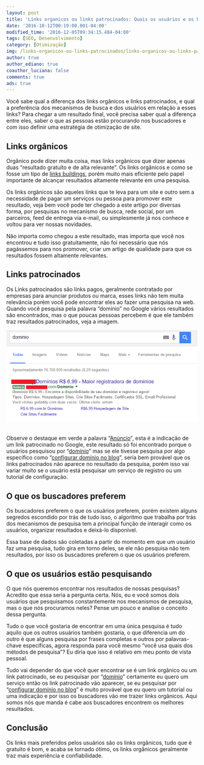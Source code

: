 ```yaml
---
layout: post
title: 'Links organicos ou links patrocinados: Quais os usuários e os buscadores preferem'
date: '2016-10-12T00:19:00.001-04:00'
modified_time: '2016-12-05T09:34:15.484-04:00'
tags: [SEO, Desenvolvimento]
category: [Otimização]
img: /links-organicos-ou-links-patrocinados/links-organicos-ou-links-patrocinados.jpg
author: true
author_ediano: true
coauthor_luciana: false
comments: true
ads: true
---
```


Você sabe qual a diferença dos links orgânicos e links patrocinados, e qual a preferência dos mecanismos de busca e dos usuários em relação a esses links? Para chegar a um resultado final, você precisa saber qual a diferença entre eles, saber o que as pessoas estão procurando nos buscadores e com isso definir uma estratégia de otimização de site.

## Links orgânicos
Orgânico pode dizer muita coisa, mas links orgânicos que dizer apenas duas “resultado gratuito e de alta relevante”. Os links orgânicos e como se fosse um tipo de <a href="http://www.insideblock.com/post/otimizacao-de-site-12-formas-de-rankear.html" target="_blank">links buildings</a>, porém muito mais eficiente pelo papel importante de alcançar resultados altamente relevante em uma pesquisa.

Os links orgânicos são aqueles links que te leva para um site e outro sem a necessidade de pagar um serviços ou pessoa para promover este resultado, veja bem você pode ter chegado a este artigo por diversas forma, por pesquisas no mecanismo de busca, rede social, por um parceiros, feed de entrega via e-mail, ou simplesmente já nos conhece e voltou para ver nossas novidades.

Não importa como chegou a este resultado, mas importa que você nos encontrou e tudo isso gratuitamente, não foi necessário que nós pagássemos para nos promover, criar um artigo de qualidade para que os resultados fossem altamente relevantes.

## Links patrocinados
Os Links patrocinados são links pagos, geralmente contratado por empresas para anunciar produtos ou marca, esses links não tem muita relevância porém você pode encontrar eles ao fazer uma pesquisa na web. Quando você pesquisa pela palavra “domínio” no Google vários resultados são encontrados, mas o que poucas pessoas percebem é que ele também traz resultados patrocinados, veja a imagem.

![Demostração de pesquisa com a plavra domínio](/assets/img/post/links-organicos-ou-links-patrocinados/palavra-dominio.png)

<br />Observe o destaque em verde a palavra “<a href="http://www.insideblock.com/post/ganhe-dinheiro-com-seu-blog-exibindo.html" target="_blank">Anúncio</a>”, esta é a indicação de um link patrocinado no Google, este resultado só foi encontrado porque o usuários pesquisou por “<a href="http://www.insideblock.com/post/voce-vai-comprar-um-dominio-saiba-qual.html" target="_blank">domínio</a>” mas se ele tivesse pesquisa por algo específico como “<a href="http://www.insideblock.com/post/como-colocar-dominio-no-blogspot.html" target="_blank">configurar domínio no blog</a>”, seria bem provável que os links patrocinados não aparece no resultado da pesquisa, porém isso vai variar muito se o usuário está pesquisar um serviço de registro ou um tutorial de configuração.

## O que os buscadores preferem
Os buscadores preferem o que os usuários preferem, porém existem alguns segredos escondido por trás de tudo isso, o algoritmo que trabalha por trás dos mecanismos de pesquisa tem a principal função de interagir como os usuários, organizar resultados e deixá-lo disponível.

Essa base de dados são coletadas a partir do momento em que um usuário faz uma pesquisa, tudo gira em torno deles, se ele não pesquisa não tem resultados, por isso os buscadores preferem o que os usuários preferem.

## O que os usuários estão pesquisando
O que nós queremos encontrar nos resultados de nossas pesquisas? Acredito que essa seria a pergunta certa. Nós, eu e você somos dois usuários que pesquisamos constantemente nos mecanismos de pesquisa, mas o que nós procuramos neles? Pense um pouco e analise o conceito dessa pergunta.

Tudo o que você gostaria de encontrar em uma única pesquisa é tudo aquilo que os outros usuários também gostaria, o que diferencia um do outro é que alguns pesquisa por frases completas e outros por palavras-chave específicas, agora responda para você mesmo “você usa quais dos métodos de pesquisa”? Eu diria que isso é relativo em meu ponto de vista pessoal.

Tudo vai depender do que você quer encontrar se é um link orgânico ou um link patrocinado, se eu pesquisar por “<a href="http://www.insideblock.com/post/voce-vai-comprar-um-dominio-saiba-qual.html" target="_blank">domínio</a>” certamente eu quero um serviço então os link patrocinado vão aparecer, se eu pesquisar por “<a href="http://www.insideblock.com/post/como-colocar-dominio-no-blogspot.html" target="_blank">configurar domínio no blog</a>” é muito provável que eu quero um tutorial ou uma indicação e por isso os buscadores vão me trazer links orgânicos. Aqui somos nós que manda é cabe aos buscadores encontrem os melhores resultados.

## Conclusão
Os links mais preferidos pelos usuários são os links orgânicos, tudo que é gratuito é bom, e acaba se tornado ótimo, os links orgânicos geralmente traz mais experiência e confiabilidade.